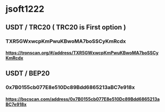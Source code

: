 # jsoft1222

## USDT / TRC20    ( TRC20 is First option )  
### TXR5GWxwcpKmPwuKBwoMA7boSSCyKmRcdx
#### https://tronscan.org/#/address/TXR5GWxwcpKmPwuKBwoMA7boSSCyKmRcdx


## USDT / BEP20
### 0x7B0155cb077E8e510Dc89Bdd6865213aBC7e918x
#### https://bscscan.com/address/0x7B0155cb077E8e510Dc89Bdd6865213aBC7e918x
